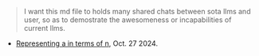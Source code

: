 
> I want this md file to holds many shared chats between sota llms and user, so as to demostrate the awesomeness or incapabilities of current llms.

- [Representing a in terms of n](https://chatgpt.com/share/671df090-5c20-800b-b55b-2d257ee64b12), Oct. 27 2024.



